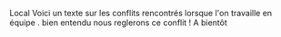 Local
Voici un texte sur les conflits rencontrés lorsque l'on travaille en équipe .
bien entendu nous reglerons ce conflit !
A bientôt

